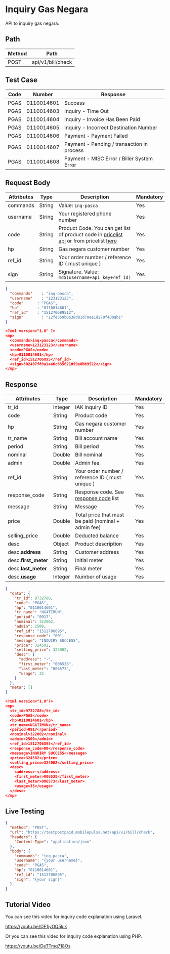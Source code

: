 # Inquiry Gas Negara

API to inquiry gas negara.

## Path

Method | Path 
---------|----------
 POST | api/v1/bill/check

## Test Case

Code | Number | Response 
---------|----------|---------
PGAS | 0110014601 | Success
PGAS | 0110014603 | Inquiry - Time Out
PGAS | 0110014604 | Inquiry - Invoice Has Been Paid
PGAS | 0110014605 | Inquiry - Incorrect Destination Number
PGAS | 0110014606 | Payment - Payment Failed
PGAS | 0110014607 | Payment - Pending / transaction in process
PGAS | 0110014608 | Payment - MISC Error / Biller System Error

## Request Body

<!-- title: Request Attributes -->
Attributes | Type | Description | Mandatory
---------|----------|---------|----------
commands | String | Value: `inq-pasca` | Yes
username | String | Your registered phone number | Yes
code | String | Product Code. You can get list of product code in [pricelist api](../../price-list.md) or from pricelist [here](https://iak.id/webapp/pricelist) | Yes
hp | String | Gas negara customer number | Yes
ref_id | String | Your order number / reference ID ( must unique ) | Yes
sign | String | Signature. Value: `md5(username+api_key+ref_id)` | Yes

<!--
type: tab
title: JSON
-->

```json
{
  "commands"	: "inq-pasca",
  "username"	: "123123123",
  "code"      : "PGAS",
  "hp"        : "0110014601",
  "ref_id"    : "151270689512",
  "sign"	    : "12fe359b0638d81d70ea1d278f400ab1"
}
```

<!--
type: tab
title: XML
-->

```json
<?xml version="1.0" ?>
<mp>
  <commands>inq-pasca</commands>
  <username>123123123</username>
  <code>PGAS</code>
  <hp>0110014601</hp>
  <ref_id>1512706895</ref_id>
  <sign>802407f89a1a46c635621099e0bb9522</sign>
</mp>
```
<!-- type: tab-end -->

## Response

<!-- title: Response Attributes -->
Attributes | Type | Description | Mandatory
---------|----------|---------|----------
tr_id | Integer | IAK inquiry ID | Yes
code | String | Product code | Yes
hp | String | Gas negara customer number | Yes
tr_name | String | Bill account name | Yes
period | String | Bill period | Yes
nominal | Double | Bill nominal | Yes
admin | Double | Admin fee | Yes
ref_id | String | Your order number / reference ID ( must unique ) | Yes
response_code | String | Response code. See [response code](../../../response-code.md) list | Yes
message | String | Message | Yes
price | Double | Total price that must be paid (nominal + admin fee) | Yes
selling_price | Double | Deducted balance | Yes
desc | Object | Product description | Yes
desc.**address** | String | Customer address | Yes
desc.**first_meter** | String | Initial meter | Yes
desc.**last_meter** | String | Final meter | Yes
desc.**usage** | Integer | Number of usage | Yes

<!--
type: tab
title: JSON
-->

```json
{
  "data": {
    "tr_id": 9732788,
    "code": "PGAS",
    "hp": "0110014601",
    "tr_name": "NGATIMUN",
    "period": "0917",
    "nominal": 322002,
    "admin": 2500,
    "ref_id": "1512706895",
    "response_code": "00",
    "message": "INQUIRY SUCCESS",
    "price": 324502,
    "selling_price": 323902,
    "desc": {
      "address": "-",
      "first_meter": "006538",
      "last_meter": "006573",
      "usage": 35
    }
  },
  "meta": []
}
```

<!--
type: tab
title: XML
-->

```json
<?xml version="1.0"?>
<mp>
  <tr_id>9732788</tr_id>
  <code>PGAS</code>
  <hp>0110014601</hp>
  <tr_name>NGATIMUN</tr_name>
  <period>0917</period>
  <nominal>322002</nominal>
  <admin>2500</admin>
  <ref_id>1512706895</ref_id>
  <response_code>00</response_code>
  <message>INQUIRY SUCCESS</message>
  <price>324502</price>
  <selling_price>324002</selling_price>
  <desc>
    <address>-</address>
    <first_meter>006538</first_meter>
    <last_meter>006573</last_meter>
    <usage>35</usage>
  </desc>
</mp>
```
<!-- type: tab-end -->

## Live Testing

```json http
{
  "method": "POST",
  "url": "https://testpostpaid.mobilepulsa.net/api/v1/bill/check",
  "headers": {
    "Content-Type": "application/json"
  },
  "body": {
    "commands": "inq-pasca",
    "username": "{your username}",
    "code": "PGAS",
    "hp": "0110014601",
    "ref_id": "1512706895",
    "sign": "{your sign}"
  }
}
```

## Tutorial Video
You can see this video for inquiry code explanation using Laravel.

https://youtu.be/OF1jyOQ5kik

Or you can see this video for inquiry code explanation using PHP.

https://youtu.be/DeTTmq718Os